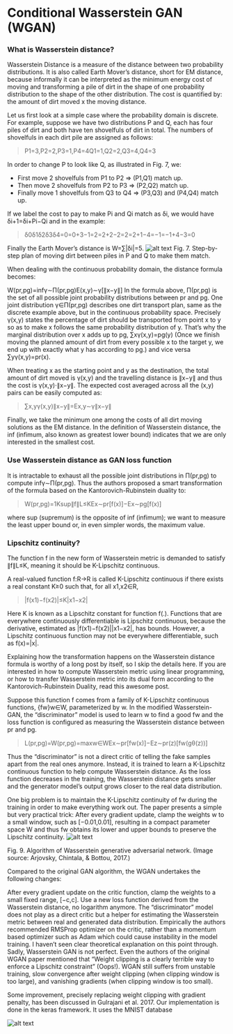# Conditional Wasserstein GAN (WGAN)
### What is Wasserstein distance?

Wasserstein Distance is a measure of the distance between two probability distributions. It is also called Earth Mover’s distance, short for EM distance, because informally it can be interpreted as the minimum energy cost of moving and transforming a pile of dirt in the shape of one probability distribution to the shape of the other distribution. The cost is quantified by: the amount of dirt moved x the moving distance.

Let us first look at a simple case where the probability domain is discrete. For example, suppose we have two distributions P and Q, each has four piles of dirt and both have ten shovelfuls of dirt in total. The numbers of shovelfuls in each dirt pile are assigned as follows:
> P1=3,P2=2,P3=1,P4=4Q1=1,Q2=2,Q3=4,Q4=3

In order to change P to look like Q, as illustrated in Fig. 7, we:

  - First move 2 shovelfuls from P1 to P2 => (P1,Q1) match up.
  - Then move 2 shovelfuls from P2 to P3 => (P2,Q2) match up.
  - Finally move 1 shovelfuls from Q3 to Q4 => (P3,Q3) and (P4,Q4) match up.

If we label the cost to pay to make Pi and Qi match as δi, we would have δi+1=δi+Pi−Qi and in the example:
>δ0δ1δ2δ3δ4=0=0+3−1=2=2+2−2=2=2+1−4=−1=−1+4−3=0

Finally the Earth Mover’s distance is W=∑|δi|=5.
![alt text](https://lilianweng.github.io/lil-log/assets/images/EM_distance_discrete.png)
Fig. 7. Step-by-step plan of moving dirt between piles in P and Q to make them match.

When dealing with the continuous probability domain, the distance formula becomes:

W(pr,pg)=infγ∼Π(pr,pg)E(x,y)∼γ[∥x−y∥]
In the formula above, Π(pr,pg) is the set of all possible joint probability distributions between pr and pg. One joint distribution γ∈Π(pr,pg) describes one dirt transport plan, same as the discrete example above, but in the continuous probability space. Precisely γ(x,y) states the percentage of dirt should be transported from point x to y so as to make x follows the same probability distribution of y. That’s why the marginal distribution over x adds up to pg, ∑xγ(x,y)=pg(y) (Once we finish moving the planned amount of dirt from every possible x to the target y, we end up with exactly what y has according to pg.) and vice versa ∑yγ(x,y)=pr(x).

When treating x as the starting point and y as the destination, the total amount of dirt moved is γ(x,y) and the travelling distance is ∥x−y∥ and thus the cost is γ(x,y)⋅∥x−y∥. The expected cost averaged across all the (x,y) pairs can be easily computed as:

>∑x,yγ(x,y)∥x−y∥=Ex,y∼γ∥x−y∥

Finally, we take the minimum one among the costs of all dirt moving solutions as the EM distance. In the definition of Wasserstein distance, the inf (infimum, also known as greatest lower bound) indicates that we are only interested in the smallest cost.

### Use Wasserstein distance as GAN loss function
It is intractable to exhaust all the possible joint distributions in Π(pr,pg) to compute infγ∼Π(pr,pg). Thus the authors proposed a smart transformation of the formula based on the Kantorovich-Rubinstein duality to:

>W(pr,pg)=1Ksup∥f∥L≤KEx∼pr[f(x)]−Ex∼pg[f(x)]

where sup (supremum) is the opposite of inf (infimum); we want to measure the least upper bound or, in even simpler words, the maximum value.

### Lipschitz continuity?

The function f in the new form of Wasserstein metric is demanded to satisfy ∥f∥L≤K, meaning it should be K-Lipschitz continuous.

A real-valued function f:R→R is called K-Lipschitz continuous if there exists a real constant K≥0 such that, for all x1,x2∈R,

>|f(x1)−f(x2)|≤K|x1−x2|

Here K is known as a Lipschitz constant for function f(.). Functions that are everywhere continuously differentiable is Lipschitz continuous, because the derivative, estimated as |f(x1)−f(x2)||x1−x2|, has bounds. However, a Lipschitz continuous function may not be everywhere differentiable, such as f(x)=|x|.

Explaining how the transformation happens on the Wasserstein distance formula is worthy of a long post by itself, so I skip the details here. If you are interested in how to compute Wasserstein metric using linear programming, or how to transfer Wasserstein metric into its dual form according to the Kantorovich-Rubinstein Duality, read this awesome post.

Suppose this function f comes from a family of K-Lipschitz continuous functions, {fw}w∈W, parameterized by w. In the modified Wasserstein-GAN, the “discriminator” model is used to learn w to find a good fw and the loss function is configured as measuring the Wasserstein distance between pr and pg.

>L(pr,pg)=W(pr,pg)=maxw∈WEx∼pr[fw(x)]−Ez∼pr(z)[fw(gθ(z))]

Thus the “discriminator” is not a direct critic of telling the fake samples apart from the real ones anymore. Instead, it is trained to learn a K-Lipschitz continuous function to help compute Wasserstein distance. As the loss function decreases in the training, the Wasserstein distance gets smaller and the generator model’s output grows closer to the real data distribution.

One big problem is to maintain the K-Lipschitz continuity of fw during the training in order to make everything work out. The paper presents a simple but very practical trick: After every gradient update, clamp the weights w to a small window, such as [−0.01,0.01], resulting in a compact parameter space W and thus fw obtains its lower and upper bounds to preserve the Lipschitz continuity.
![alt text](https://lilianweng.github.io/lil-log/assets/images/WGAN_algorithm.png)

Fig. 9. Algorithm of Wasserstein generative adversarial network. (Image source: Arjovsky, Chintala, & Bottou, 2017.)

Compared to the original GAN algorithm, the WGAN undertakes the following changes:

After every gradient update on the critic function, clamp the weights to a small fixed range, [−c,c].
Use a new loss function derived from the Wasserstein distance, no logarithm anymore. The “discriminator” model does not play as a direct critic but a helper for estimating the Wasserstein metric between real and generated data distribution.
Empirically the authors recommended RMSProp optimizer on the critic, rather than a momentum based optimizer such as Adam which could cause instability in the model training. I haven’t seen clear theoretical explanation on this point through.
Sadly, Wasserstein GAN is not perfect. Even the authors of the original WGAN paper mentioned that “Weight clipping is a clearly terrible way to enforce a Lipschitz constraint” (Oops!). WGAN still suffers from unstable training, slow convergence after weight clipping (when clipping window is too large), and vanishing gradients (when clipping window is too small).

Some improvement, precisely replacing weight clipping with gradient penalty, has been discussed in Gulrajani et al. 2017.
Our implementation is done in the keras framework. It uses the MNIST database

![alt text](http://s7.picofile.com/file/8390707792/mnist_29990.png)
